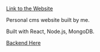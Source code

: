 [Link to the Website](http://ricewa.ca)

Personal cms website built by me.

Built with React, Node.js, MongoDB.

[Backend Here](https://github.com/RiceWa/cms-website)
